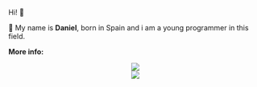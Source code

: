 Hi! 👋

:bust_in_silhouette: My name is **Daniel**, born in Spain and i am a young programmer in this field.

<p>
  <b>
    More info:
  </b>
</p>

<div align="center">
  <a href="https://github.com/Skjolberg">
    <img src="https://komarev.com/ghpvc/?username=Skjolberg&style=for-the-badge">
  </a>
</div>

<div align="center">
  <a href="https://github.com/Skjolberg">
    <img align="center" src="https://github-readme-stats.vercel.app/api?username=Skjolberg&repo=skjolberg&count_private=true&include_all_commits=true&show_icons=true&theme=midnight-purple&card_width=1080">
  </a>
</div>

